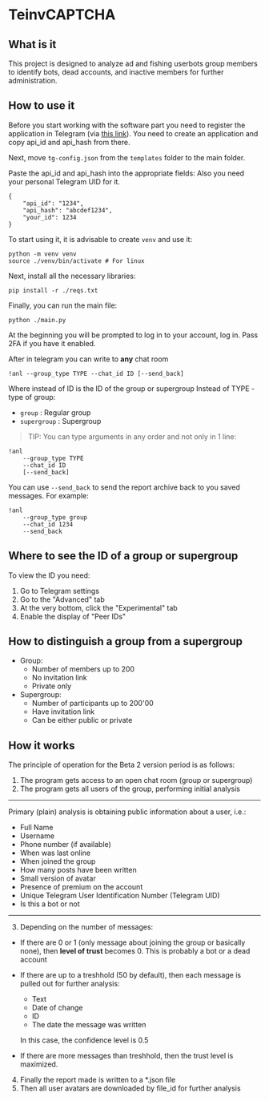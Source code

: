 # TeinvCAPTCHA

## What is it

This project is designed to analyze ad and fishing userbots group members to identify bots, dead accounts, and inactive members for further administration.

## How to use it

Before you start working with the software part you need to register the application in Telegram (via [this link](https://my.telegram.org/auth?to=apps)). You need to create an application and copy api_id and api_hash from there.

Next, move `tg-config.json` from the `templates` folder to the main folder. 

Paste the api_id and api_hash into the appropriate fields:
Also you need your personal Telegram UID for it.

```
{
    "api_id": "1234",
    "api_hash": "abcdef1234",
    "your_id": 1234
}
```

To start using it, it is advisable to create `venv` and use it:

```shell
python -m venv venv
source ./venv/bin/activate # For linux
```

Next, install all the necessary libraries:

```shell
pip install -r ./reqs.txt
```

Finally, you can run the main file:

```shell
python ./main.py
```

At the beginning you will be prompted to log in to your account, log in. Pass 2FA if you have it enabled.

After in telegram you can write to __any__ chat room 

```plain
!anl --group_type TYPE --chat_id ID [--send_back]
```

Where instead of ID is the ID of the group or supergroup
Instead of TYPE - type of group:
- `group` : Regular group
- `supergroup` : Supergroup

>TIP: You can type arguments in any order and not only in 1 line:

```
!anl 
    --group_type TYPE 
    --chat_id ID 
    [--send_back]
```


You can use `--send_back` to send the report archive back to you saved messages. For example:

```plain
!anl 
    --group_type group 
    --chat_id 1234 
    --send_back
```

## Where to see the ID of a group or supergroup

To view the ID you need:

1. Go to Telegram settings
2. Go to the "Advanced" tab
3. At the very bottom, click the "Experimental" tab
4. Enable the display of "Peer IDs"

## How to distinguish a group from a supergroup

- Group:
    - Number of members up to 200
    - No invitation link
    - Private only
- Supergroup:
    - Number of participants up to 200'00
    - Have invitation link
    - Can be either public or private



## How it works

The principle of operation for the Beta 2 version period is as follows: 
1. The program gets access to an open chat room (group or supergroup)
2. The program gets all users of the group, performing initial analysis

---
Primary (plain) analysis is obtaining public information about a user, i.e.:
- Full Name
- Username
- Phone number (if available)
- When was last online
- When joined the group
- How many posts have been written
- Small version of avatar
- Presence of premium on the account
- Unique Telegram User Identification Number (Telegram UID)
- Is this a bot or not
---

3. Depending on the number of messages:
- If there are 0 or 1 (only message about joining the group or basically none), then __level of trust__ becomes 0. This is probably a bot or a dead account

- If there are up to a treshhold (50 by default), then each message is pulled out for further analysis:
    - Text
    - Date of change
    - ID
    - The date the message was written

    In this case, the confidence level is 0.5

- If there are more messages than treshhold, then the trust level is maximized.

4. Finally the report made is written to a *.json file
5. Then all user avatars are downloaded by file_id for further analysis